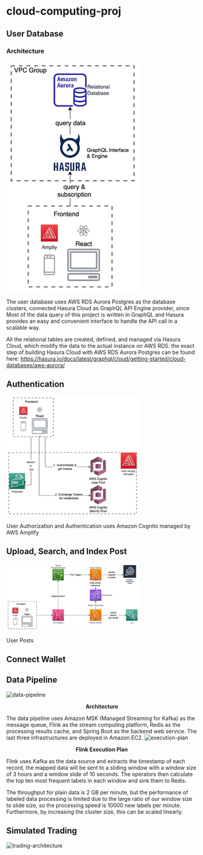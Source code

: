 # cloud-computing-proj

## User Database
### Architecture
<img src="hasura-aws-rds/hasura-aws-rds-architecture.jpg" width="350">


The user database uses AWS RDS Aurora Postgres as the database clusters, connected Hasura Cloud as GraphQL API Engine provider, since Most of the data query of this project is written in GraphQL and Hasura provides an easy and convenient interface to handle the API call in a scalable way.

All the relational tables are created, defined, and managed via Hasura Cloud, which modify the data to the actual instance on AWS RDS. 
the exact step of building Hasura Cloud with AWS RDS Aurora Postgres can be found here: https://hasura.io/docs/latest/graphql/cloud/getting-started/cloud-databases/aws-aurora/

## Authentication
<img src="amplify-service/amplify-service-architecture.jpg" width="350">

User Authorization and Authentication uses Amazon Cognito managed by AWS Amplify

## Upload, Search, and Index Post
<img src="upload-search-index-photos/upload-search-index-photos-architecture.jpg" width="350">

User Posts 

## Connect Wallet

## Data Pipeline

<img width="469" alt="data-pipeline" src="https://user-images.githubusercontent.com/90872708/168498906-35695af9-f2e7-44d3-9ddc-809604b2b15c.png">
<p align="center"><b>Architecture</b></p>
The data pipeline uses Amazon MSK (Managed Streaming for Kafka) as the message queue, Flink as the stream computing platform, Redis as the processing results cache, and Spring Boot as the backend web service. The last three infrastructures are deployed in Amazon EC2. 

<img width="585" alt="execution-plan" src="https://user-images.githubusercontent.com/90872708/168498714-ad3d4315-809b-40f0-b495-2529eb7a90ee.png">
<p align="center"><b>Flink Execution Plan</b></p>
Flink uses Kafka as the data source and extracts the timestamp of each record, the mapped data will be sent to a sliding window with a window size of 3 hours and a window slide of 10 seconds. The operators then calculate the top ten most frequent labels in each window and sink them to Redis. 

The throughput for plain data is 2 GB per minute, but the performance of labeled data processing is limited due to the large ratio of our window size to slide size, so the processing speed is 10000 new labels per minute. Furthermore, by increasing the cluster size, this can be scaled linearly.

## Simulated Trading
<img width="437" alt="trading-architecture" src="https://user-images.githubusercontent.com/90872708/168488593-053f04d9-bb57-48f9-b108-fb10897c0845.png">

